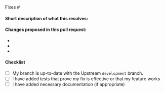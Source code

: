 <!-- 
(Thanks for sending a pull request! Please make sure to fill the checklist.)
-->

<!-- Add the issue number that is fixed by this PR (In the form Fixes #123) -->

Fixes #

#### Short description of what this resolves:


#### Changes proposed in this pull request:

-
-
-

#### Checklist

- [ ] My branch is up-to-date with the Upstream `development` branch.
- [ ] I have added tests that prove my fix is effective or that my feature works
- [ ] I have added necessary documentation (if appropriate)

